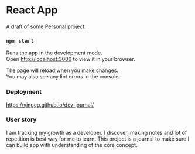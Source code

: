 # React App

A draft of some Personal project.
### `npm start`

Runs the app in the development mode.\
Open [http://localhost:3000](http://localhost:3000) to view it in your browser.

The page will reload when you make changes.\
You may also see any lint errors in the console.

### Deployment
https://yingcg.github.io/dev-journal/

### User story
I am tracking my growth as a developer. 
I discover, making notes and lot of repetition is best way for me to learn. 
This project is a journal to make sure I can build app with understanding of the core concept.  

